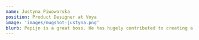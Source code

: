```yaml
---
name: Justyna Piwowarska
position: Product Designer at Voya
image: 'images/mugshot-justyna.png'
blurb: Pepijn is a great boss. He has hugely contributed to creating a professional user research process in Voya. I couldn't be more empowered to let design thinking influence product strategy and drive my rationales. What is more, I personally experienced how smoothly Pepijn handles conflict management, and how effectively he creates space where design and development meet and cooperate.
---
```

